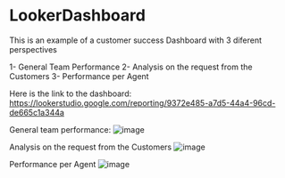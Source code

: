 # LookerDashboard

This is an example of a customer success Dashboard with 3 diferent perspectives

  1- General Team Performance
  2- Analysis on the request from the Customers
  3- Performance per Agent

Here is the link to the dashboard: https://lookerstudio.google.com/reporting/9372e485-a7d5-44a4-96cd-de665c1a344a

General team performance:
![image](https://user-images.githubusercontent.com/51875474/228607146-52c69ac4-061d-47e0-9935-abb085d4c2a5.png)

Analysis on the request from the Customers
![image](https://user-images.githubusercontent.com/51875474/228607539-bb331b16-bf52-40e6-9958-9fd5f6e248ca.png)

Performance per Agent
![image](https://user-images.githubusercontent.com/51875474/228607594-8c537db6-3150-4878-afa4-6983b646aa8a.png)


